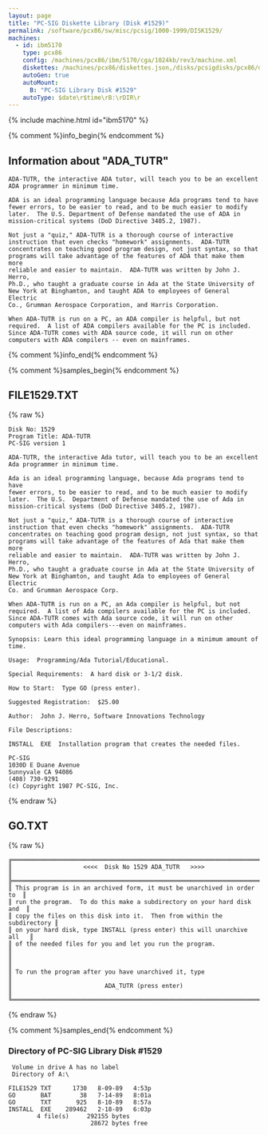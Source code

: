```yaml
---
layout: page
title: "PC-SIG Diskette Library (Disk #1529)"
permalink: /software/pcx86/sw/misc/pcsig/1000-1999/DISK1529/
machines:
  - id: ibm5170
    type: pcx86
    config: /machines/pcx86/ibm/5170/cga/1024kb/rev3/machine.xml
    diskettes: /machines/pcx86/diskettes.json,/disks/pcsigdisks/pcx86/diskettes.json
    autoGen: true
    autoMount:
      B: "PC-SIG Library Disk #1529"
    autoType: $date\r$time\rB:\rDIR\r
---
```


{% include machine.html id="ibm5170" %}

{% comment %}info_begin{% endcomment %}

## Information about "ADA_TUTR"

    ADA-TUTR, the interactive ADA tutor, will teach you to be an excellent
    ADA programmer in minimum time.
    
    ADA is an ideal programming language because Ada programs tend to have
    fewer errors, to be easier to read, and to be much easier to modify
    later.  The U.S. Department of Defense mandated the use of ADA in
    mission-critical systems (DoD Directive 3405.2, 1987).
    
    Not just a "quiz," ADA-TUTR is a thorough course of interactive
    instruction that even checks "homework" assignments.  ADA-TUTR
    concentrates on teaching good program design, not just syntax, so that
    programs will take advantage of the features of ADA that make them more
    reliable and easier to maintain.  ADA-TUTR was written by John J. Herro,
    Ph.D., who taught a graduate course in Ada at the State University of
    New York at Binghamton, and taught ADA to employees of General Electric
    Co., Grumman Aerospace Corporation, and Harris Corporation.
    
    When ADA-TUTR is run on a PC, an ADA compiler is helpful, but not
    required.  A list of ADA compilers available for the PC is included.
    Since ADA-TUTR comes with ADA source code, it will run on other
    computers with ADA compilers -- even on mainframes.
{% comment %}info_end{% endcomment %}

{% comment %}samples_begin{% endcomment %}

## FILE1529.TXT

{% raw %}
```
Disk No: 1529
Program Title: ADA-TUTR
PC-SIG version 1

ADA-TUTR, the interactive Ada tutor, will teach you to be an excellent
Ada programmer in minimum time.

Ada is an ideal programming language, because Ada programs tend to have
fewer errors, to be easier to read, and to be much easier to modify
later.  The U.S.  Department of Defense mandated the use of Ada in
mission-critical systems (DoD Directive 3405.2, 1987).

Not just a "quiz," ADA-TUTR is a thorough course of interactive
instruction that even checks "homework" assignments.  ADA-TUTR
concentrates on teaching good program design, not just syntax, so that
programs will take advantage of the features of Ada that make them more
reliable and easier to maintain.  ADA-TUTR was written by John J. Herro,
Ph.D., who taught a graduate course in Ada at the State University of
New York at Binghamton, and taught Ada to employees of General Electric
Co. and Grumman Aerospace Corp.

When ADA-TUTR is run on a PC, an Ada compiler is helpful, but not
required.  A list of Ada compilers available for the PC is included.
Since ADA-TUTR comes with Ada source code, it will run on other
computers with Ada compilers---even on mainframes.

Synopsis: Learn this ideal programming language in a minimum amount of
time.

Usage:  Programming/Ada Tutorial/Educational.

Special Requirements:  A hard disk or 3-1/2 disk.

How to Start:  Type GO (press enter).

Suggested Registration:  $25.00

Author:  John J. Herro, Software Innovations Technology

File Descriptions:

INSTALL  EXE  Installation program that creates the needed files.

PC-SIG
1030D E Duane Avenue
Sunnyvale CA 94086
(408) 730-9291
(c) Copyright 1987 PC-SIG, Inc.

```
{% endraw %}

## GO.TXT

{% raw %}
```
╔═════════════════════════════════════════════════════════════════════════╗
║                    <<<<  Disk No 1529 ADA_TUTR   >>>>                   ║
╠═════════════════════════════════════════════════════════════════════════╣
║ This program is in an archived form, it must be unarchived in order to  ║
║ run the program.  To do this make a subdirectory on your hard disk and  ║
║ copy the files on this disk into it.  Then from within the subdirectory ║
║ on your hard disk, type INSTALL (press enter) this will unarchive all   ║
║ of the needed files for you and let you run the program.                ║
║                                                                         ║
║ To run the program after you have unarchived it, type                   ║
║                          ADA_TUTR (press enter)                         ║
╚═════════════════════════════════════════════════════════════════════════╝
```
{% endraw %}

{% comment %}samples_end{% endcomment %}

### Directory of PC-SIG Library Disk #1529

     Volume in drive A has no label
     Directory of A:\

    FILE1529 TXT      1730   8-09-89   4:53p
    GO       BAT        38   7-14-89   8:01a
    GO       TXT       925   8-10-89   8:57a
    INSTALL  EXE    289462   2-18-89   6:03p
            4 file(s)     292155 bytes
                           28672 bytes free
